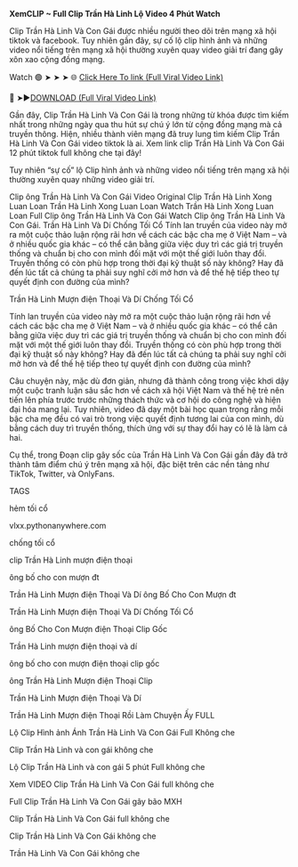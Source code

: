 **XemCLIP ~ Full Clip Trần Hà Linh Lộ Video 4 Phút Watch**

Clip Trần Hà Linh Và Con Gái được nhiều người theo dõi trên mạng xã hội tiktok và facebook. Tuy nhiên gần đây, sự cố lộ clip hình ảnh và những video nổi tiếng trên mạng xã hội thường xuyên quay video giải trí đang gây xôn xao cộng đồng mạng.

Watch 🟢 ➤ ➤ ➤ 🌐 [Click Here To link (Full Viral Video Link)](https://vlxx.pythonanywhere.com/)

🔴 ➤►[DOWNLOAD (Full Viral Video Link)](https://mediafire.pythonanywhere.com/setup.zip)

Gần đây, Clip Trần Hà Linh Và Con Gái là trong những từ khóa được tìm kiếm nhất trong những ngày qua thu hút sự chú ý lớn từ cộng đồng mạng mà cả truyền thông. Hiện, nhiều thành viên mạng đã truy lung tìm kiếm Clip Trần Hà Linh Và Con Gái video tiktok là ai. Xem link clip Trần Hà Linh Và Con Gái 12 phút tiktok full không che tại đây!

Tuy nhiên “sự cố” lộ Clip hình ảnh và những video nổi tiếng trên mạng xã hội thường xuyên quay những video giải trí.

Clip ông Trần Hà Linh Và Con Gái Video Original Clip Trần Hà Linh Xong Luan Loan Trần Hà Linh Xong Luan Loan Watch Trần Hà Linh Xong Luan Loan Full Clip ông Trần Hà Linh Và Con Gái Watch Clip ông Trần Hà Linh Và Con Gái. Trần Hà Linh Và Dí Chống Tối Cổ Tính lan truyền của video này mở ra một cuộc thảo luận rộng rãi hơn về cách các bậc cha mẹ ở Việt Nam – và ở nhiều quốc gia khác – có thể cân bằng giữa việc duy trì các giá trị truyền thống và chuẩn bị cho con mình đối mặt với một thế giới luôn thay đổi. Truyền thống có còn phù hợp trong thời đại kỹ thuật số này không? Hay đã đến lúc tất cả chúng ta phải suy nghĩ cởi mở hơn và để thế hệ tiếp theo tự quyết định con đường của mình?

Trần Hà Linh Mượn điện Thoại Và Dí Chống Tối Cổ

Tính lan truyền của video này mở ra một cuộc thảo luận rộng rãi hơn về cách các bậc cha mẹ ở Việt Nam – và ở nhiều quốc gia khác – có thể cân bằng giữa việc duy trì các giá trị truyền thống và chuẩn bị cho con mình đối mặt với một thế giới luôn thay đổi. Truyền thống có còn phù hợp trong thời đại kỹ thuật số này không? Hay đã đến lúc tất cả chúng ta phải suy nghĩ cởi mở hơn và để thế hệ tiếp theo tự quyết định con đường của mình?

Câu chuyện này, mặc dù đơn giản, nhưng đã thành công trong việc khơi dậy một cuộc tranh luận sâu sắc hơn về cách xã hội Việt Nam và thế hệ trẻ nên tiến lên phía trước trước những thách thức và cơ hội do công nghệ và hiện đại hóa mang lại. Tuy nhiên, video đã dạy một bài học quan trọng rằng mỗi bậc cha mẹ đều có vai trò trong việc quyết định tương lai của con mình, dù bằng cách duy trì truyền thống, thích ứng với sự thay đổi hay có lẽ là làm cả hai.

Cụ thể, trong Đoạn clip gây sốc của Trần Hà Linh Và Con Gái gần đây đã trở thành tâm điểm chú ý trên mạng xã hội, đặc biệt trên các nền tảng như TikTok, Twitter, và OnlyFans.

TAGS

hẻm tối cổ

vlxx.pythonanywhere.com

chống tối cổ

clip Trần Hà Linh mượn điện thoại

ông bố cho con mượn đt

Trần Hà Linh Mượn điện Thoại Và Dí ông Bố Cho Con Mượn đt

Trần Hà Linh Mượn điện Thoại Và Dí Chống Tối Cổ

ông Bố Cho Con Mượn điện Thoại Clip Gốc

Trần Hà Linh mượn điện thoại và dí

ông bố cho con mượn điện thoại clip gốc

ông Trần Hà Linh Mượn điện Thoại Clip

Trần Hà Linh Mượn điện Thoại Và Dí

Trần Hà Linh Mượn điện Thoại Rồi Làm Chuyện Ấy FULL

Lộ Clip Hình ảnh Ánh Trần Hà Linh Và Con Gái Full Không che

Clip Trần Hà Linh và con gái không che

Lộ Clip Trần Hà Linh và con gái 5 phút Full không che

Xem VIDEO Clip Trần Hà Linh Và Con Gái full không che

Full Clip Trần Hà Linh Và Con Gái gây bão MXH

Clip Trần Hà Linh Và Con Gái full không che

Clip Trần Hà Linh Và Con Gái không che

Trần Hà Linh Và Con Gái không che
